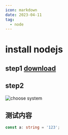 ```yaml
---
icon: markdown
date: 2023-04-11
tag:
  - node
---
```

# install nodejs
## step1 [download](https://nodejs.org/en/download)
## step2 
![choose system](http://img.brinish.eu.org:5205/images/2023/04/11/a21a3cd996bf10e6a5c6e94ea5500889.png)

## 测试内容
```typescript
const a: string = '123';
```